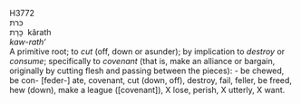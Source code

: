 <body>
  <p>H3772<br>  כּרת  <br> כָּרַת  ‎  kârath  <br><i>kaw-rath‘ </i><br>A primitive root; to <i>cut</i> (off, down or asunder); by implication to <i>destroy</i> or <i>consume</i>; specifically to <i>covenant</i> (that is, make an alliance or bargain, originally by cutting flesh and passing between the pieces): - be chewed, be con- [feder-] ate, covenant, cut (down, off), destroy, fail, feller, be freed, hew (down), make a league ([covenant]), X lose, perish, X utterly, X want.<br></p>
 </body>